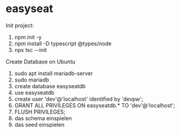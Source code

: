 # easyseat

Init project:
1. npm init -y
2. npm install -D typescript @types/node
3. npx tsc --init


Create Database on Ubuntu
1. sudo apt install mariadb-server
2. sudo mariadb
3. create database easyseatdb
4. use easyseatdb
5. create user 'dev'@'localhost' identified by 'devpw';
6. GRANT ALL PRIVILEGES ON easyseatdb.* TO 'dev'@'localhost';
7. FLUSH PRIVILEGES;
8. das schema einspielen
9. das seed einspielen